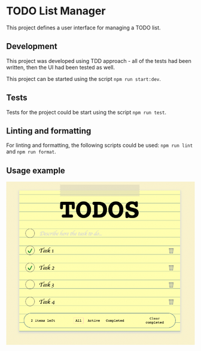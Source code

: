 # TODO List Manager

This project defines a user interface for managing a TODO list.

## Development

This project was developed using TDD approach - all of the tests had been written, then the UI had been tested as well.

This project can be started using the script `npm run start:dev`.

## Tests

Tests for the project could be start using the script `npm run test`.

## Linting and formatting

For linting and formatting, the following scripts could be used: `npm run lint` and `npm run format`.

## Usage example

![usage example](./docs/assets/usage-example.png)

